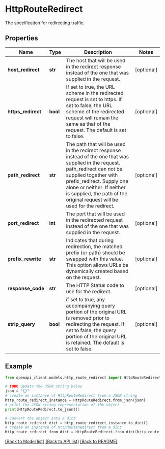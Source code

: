 # HttpRouteRedirect

The specification for redirecting traffic.

## Properties

Name | Type | Description | Notes
------------ | ------------- | ------------- | -------------
**host_redirect** | **str** | The host that will be used in the redirect response instead of the one that was supplied in the request. | [optional] 
**https_redirect** | **bool** | If set to true, the URL scheme in the redirected request is set to https. If set to false, the URL scheme of the redirected request will remain the same as that of the request. The default is set to false. | [optional] 
**path_redirect** | **str** | The path that will be used in the redirect response instead of the one that was supplied in the request. path_redirect can not be supplied together with prefix_redirect. Supply one alone or neither. If neither is supplied, the path of the original request will be used for the redirect. | [optional] 
**port_redirect** | **int** | The port that will be used in the redirected request instead of the one that was supplied in the request. | [optional] 
**prefix_rewrite** | **str** | Indicates that during redirection, the matched prefix (or path) should be swapped with this value. This option allows URLs be dynamically created based on the request. | [optional] 
**response_code** | **str** | The HTTP Status code to use for the redirect. | [optional] 
**strip_query** | **bool** | if set to true, any accompanying query portion of the original URL is removed prior to redirecting the request. If set to false, the query portion of the original URL is retained. The default is set to false. | [optional] 

## Example

```python
from openapi_client.models.http_route_redirect import HttpRouteRedirect

# TODO update the JSON string below
json = "{}"
# create an instance of HttpRouteRedirect from a JSON string
http_route_redirect_instance = HttpRouteRedirect.from_json(json)
# print the JSON string representation of the object
print(HttpRouteRedirect.to_json())

# convert the object into a dict
http_route_redirect_dict = http_route_redirect_instance.to_dict()
# create an instance of HttpRouteRedirect from a dict
http_route_redirect_from_dict = HttpRouteRedirect.from_dict(http_route_redirect_dict)
```
[[Back to Model list]](../README.md#documentation-for-models) [[Back to API list]](../README.md#documentation-for-api-endpoints) [[Back to README]](../README.md)


